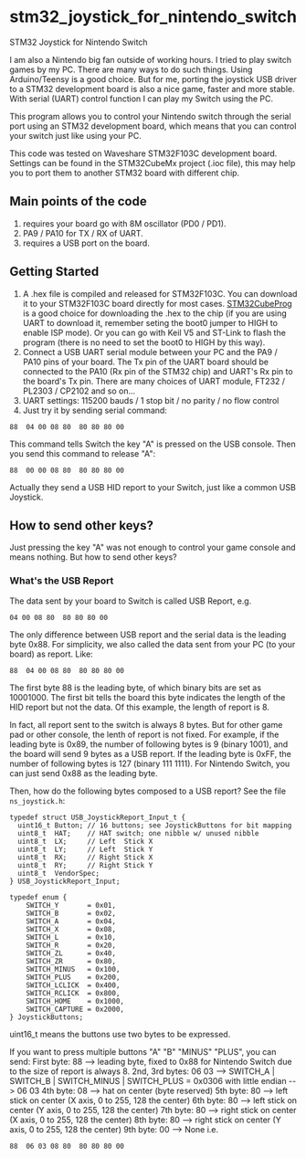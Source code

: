 # stm32_joystick_for_nintendo_switch
STM32 Joystick for Nintendo Switch

I am also a Nintendo big fan outside of working hours. I tried to play switch games by my PC. There are many ways to do such things.  Using Arduino/Teensy is a good choice. But for me, porting the joystick USB driver to a STM32 development board is also a nice game, faster and more stable. With serial (UART) control function I can play my Switch using the PC.

This program allows you to control your Nintendo switch through the serial port using an STM32 development board, which means that you can control your switch just like using your PC.

This code was tested on Waveshare STM32F103C development board. Settings can be found in the STM32CubeMx project (.ioc file), this may help you to port them to another STM32 board with different chip.

## Main points of the code
1.  requires your board go with 8M oscillator (PD0 / PD1).
2.  PA9 / PA10 for TX / RX of UART.
3.  requires a USB port on the board.

## Getting Started
1.  A .hex file is compiled and released for STM32F103C. You can download it to your STM32F103C board directly for most cases. [STM32CubeProg](https://www.st.com/en/development-tools/stm32cubeprog.html) is a good choice for downloading the .hex to the chip (if you are using UART to download it, remember seting the boot0 jumper to HIGH to enable ISP mode). Or you can go with Keil V5 and ST-Link to flash the program (there is no need to set the boot0 to HIGH by this way).
2.  Connect a USB UART serial module between your PC and the PA9 / PA10 pins of your board. The Tx pin of the UART board should be connected to the PA10 (Rx pin of the STM32 chip) and UART's Rx pin to the board's Tx pin. There are many choices of UART module, FT232 / PL2303 / CP2102 and so on...
3.  UART settings: 115200 bauds / 1 stop bit / no parity / no flow control
4.  Just try it by sending serial command:
```
88  04 00 08 80  80 80 80 00
```
This command tells Switch the key "A" is pressed on the USB console. Then you send this command to release "A":
```
88  00 00 08 80  80 80 80 00
```
Actually they send a USB HID report to your Switch, just like a common USB Joystick.

## How to send other keys?
Just pressing the key "A" was not enough to control your game console and means nothing. But how to send other keys?

### What's the USB Report
The data sent by your board to Switch is called USB Report, e.g.
```
04 00 08 80  80 80 80 00
```
The only difference between USB report and the serial data is the leading byte 0x88.  For simplicity, we also called the data sent from your PC (to your board)  as report. Like:
```
88  04 00 08 80  80 80 80 00
```

The first byte 88 is the leading byte, of which binary bits are set as 10001000. The first bit tells the board this byte indicates the length of the HID report but not the data. Of this example, the length of report is 8.

In fact, all report sent to the switch is always 8 bytes. But for other game pad or other console, the lenth of report is not fixed. For example, if the leading byte is 0x89, the number of following bytes is 9 (binary 1001), and the board will send 9 bytes as a USB report. If the leading byte is 0xFF, the number of following bytes is 127 (binary 111 1111). For Nintendo Switch, you can just send 0x88 as the leading byte.

Then, how do the following bytes composed to a USB report? See the file `ns_joystick.h`:
```
typedef struct USB_JoystickReport_Input_t {
  uint16_t Button; // 16 buttons; see JoystickButtons for bit mapping
  uint8_t  HAT;    // HAT switch; one nibble w/ unused nibble
  uint8_t  LX;     // Left  Stick X
  uint8_t  LY;     // Left  Stick Y
  uint8_t  RX;     // Right Stick X
  uint8_t  RY;     // Right Stick Y
  uint8_t  VendorSpec;
} USB_JoystickReport_Input;

typedef enum {
    SWITCH_Y       = 0x01,
    SWITCH_B       = 0x02,
    SWITCH_A       = 0x04,
    SWITCH_X       = 0x08,
    SWITCH_L       = 0x10,
    SWITCH_R       = 0x20,
    SWITCH_ZL      = 0x40,
    SWITCH_ZR      = 0x80,
    SWITCH_MINUS   = 0x100,
    SWITCH_PLUS    = 0x200,
    SWITCH_LCLICK  = 0x400,
    SWITCH_RCLICK  = 0x800,
    SWITCH_HOME    = 0x1000,
    SWITCH_CAPTURE = 0x2000,
} JoystickButtons;
```
uint16_t means the buttons use two bytes to be expressed.

If you want to press multiple buttons "A" "B" "MINUS" "PLUS", you can send:
First byte: 88 --> leading byte, fixed to 0x88 for Nintendo Switch due to the size of report is always 8.
2nd, 3rd bytes: 06 03 --> SWITCH_A | SWITCH_B | SWITCH_MINUS | SWITCH_PLUS = 0x0306 with little endian --> 06 03
4th byte: 08 --> hat on center (byte reserved)
5th byte: 80 --> left stick on center (X axis, 0 to 255, 128 the center)
6th byte: 80 --> left stick on center (Y axis, 0 to 255, 128 the center)
7th byte: 80 --> right stick on center (X axis, 0 to 255, 128 the center)
8th byte: 80 --> right stick on center (Y axis, 0 to 255, 128 the center)
9th byte: 00 --> None
i.e.
```
88  06 03 08 80  80 80 80 00
```
